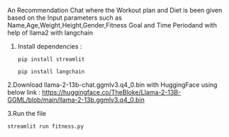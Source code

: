 An Recommendation Chat where the Workout plan and Diet is been given based on the Input parameters such as Name,Age,Weight,Height,Gender,Fitness Goal and Time Periodand with help of llama2 with langchain

1. Install dependencies :
   ```
   pip install streamlit
   ```
   ```
   pip install langchain
   ```
2.Download llama-2-13b-chat.ggmlv3.q4_0.bin with HuggingFace using below link :
  https://huggingface.co/TheBloke/Llama-2-13B-GGML/blob/main/llama-2-13b.ggmlv3.q4_0.bin 

3.Run the file
   ```
   streamlit run fitness.py
   ```

